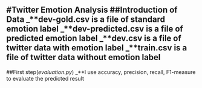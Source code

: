 #Twitter Emotion Analysis
##Introduction of Data
_**dev-gold.csv is a file of standard emotion label
_**dev-predicted.csv is a file of predicted emotion label
_**dev.csv is a file of twitter data with emotion label
_**train.csv is a file of twitter data without emotion label
---------------------------
##First step(_evaluation.py_)
_**I use accuracy, precision, recall, F1-measure to evaluate the predicted result
